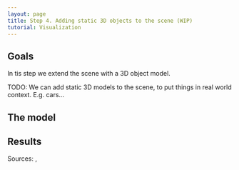 ```yaml
---
layout: page
title: Step 4. Adding static 3D objects to the scene (WIP)
tutorial: Visualization
---
```


## Goals
In tis step we extend the scene with a 3D object model. 

TODO: We can add static 3D models to the scene, to put things in real world context. E.g. cars...

## The model

## Results

Sources: <a srcfile="visualization/omnetpp.ini" />, <a srcfile="visualization/VisualizationC.ned" />
